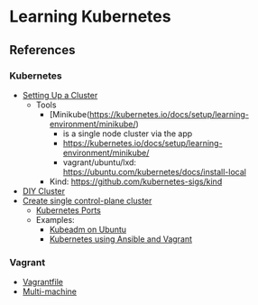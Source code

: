 # Learning Kubernetes

## References

### Kubernetes

  - [Setting Up a Cluster](https://kubernetes.io/docs/setup/)
    - Tools
      - [Minikube(https://kubernetes.io/docs/setup/learning-environment/minikube/)
        - is a single node cluster via the app
        - https://kubernetes.io/docs/setup/learning-environment/minikube/
        - vagrant/ubuntu/lxd: https://ubuntu.com/kubernetes/docs/install-local
      - Kind: https://github.com/kubernetes-sigs/kind
  - [DIY Cluster](https://kubernetes.io/docs/setup/production-environment/container-runtimes/#docker)
  - [Create single control-plane cluster](https://kubernetes.io/docs/setup/production-environment/tools/kubeadm/create-cluster-kubeadm/)
    - [Kubernetes Ports](https://kubernetes.io/docs/setup/production-environment/tools/kubeadm/install-kubeadm/#check-required-ports)
    - Examples:
      - [Kubeadm on Ubuntu](https://www.digitalocean.com/community/tutorials/how-to-create-a-kubernetes-cluster-using-kubeadm-on-ubuntu-18-04)
      - [Kubernetes using Ansible and Vagrant](https://kubernetes.io/blog/2019/03/15/kubernetes-setup-using-ansible-and-vagrant/)

### Vagrant

  - [Vagrantfile](https://www.vagrantup.com/docs/vagrantfile/)
  - [Multi-machine](https://www.vagrantup.com/docs/multi-machine/)
